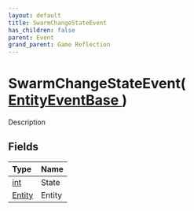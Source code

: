 ```yaml
---
layout: default
title: SwarmChangeStateEvent
has_children: false
parent: Event
grand_parent: Game Reflection
---
```

# SwarmChangeStateEvent( [ EntityEventBase ](/docs/game-reflection/events/entity_event_base) )
Description 

## Fields

| Type | Name |
|:-------------|:--------------|
| [int](/docs/game-reflection/enums/int) | State |
| [Entity](/docs/game-reflection/classes/entity) | Entity |

